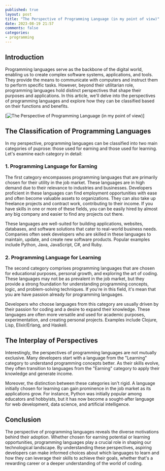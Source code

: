 ```yaml
---
published: true
layout: post
title: "The Perspective of Programming Language (in my point of view)"
date: 2023-08-19 21:57
comments: false
categories: 
- programming
---
```


## Introduction

Programming languages serve as the backbone of the digital world, enabling us to create complex software systems, applications, and tools. They provide the means to communicate with computers and instruct them to perform specific tasks. However, beyond their utilitarian role, programming languages hold distinct perspectives that shape their purposes and applications. In this article, we'll delve into the perspectives of programming languages and explore how they can be classified based on their functions and benefits.

[![The Perspective of Programming Language (in my point of view)](https://www.yadirosadi.com/images/uploads/2023/prepective_of_programming.png)]

<!--more-->

## The Classification of Programming Languages

In my perspective, programming languages can be classified into two main categories of puprose: those used for earning and those used for learning. Let's examine each category in detail:

### 1. Programming Language for Earning

The first category encompasses programming languages that are primarily chosen for their utility in the job market. These languages are in high demand due to their relevance to industries and businesses. Developers proficient in these languages can find employment opportunities with ease and often become valuable assets to organizations. They can also take up freelance projects and contract work, contributing to their income. If you have skills in one or more of these fields, you can be easily hired by almost any big company and easier to find any projects out there.

These languages are well-suited for building applications, websites, databases, and software solutions that cater to real-world business needs. Companies often seek developers who are skilled in these languages to maintain, update, and create new software products. Popular examples include Python, Java, JavaScript, C#, and Ruby.

### 2. Programming Language for Learning

The second category comprises programming languages that are chosen for educational purposes, personal growth, and exploring the art of coding. These languages may not be as prevalent in the job market, but they provide a strong foundation for understanding programming concepts, logic, and problem-solving techniques. If you're in this field, it's mean that you are have passion already for programming languages.

Developers who choose languages from this category are usually driven by their passion for coding and a desire to expand their knowledge. These languages are often more versatile and used for academic purposes, experimentation, and creating personal projects. Examples include Clojure, Lisp, Elixir/Erlang, and Haskell.

## The Interplay of Perspectives

Interestingly, the perspectives of programming languages are not mutually exclusive. Many developers start with a language from the "Learning" category to understand programming concepts better. As their skills evolve, they often transition to languages from the "Earning" category to apply their knowledge and generate income.

Moreover, the distinction between these categories isn't rigid. A language initially chosen for learning can gain prominence in the job market as its applications grow. For instance, Python was initially popular among educators and hobbyists, but it has now become a sought-after language for web development, data science, and artificial intelligence.

## Conclusion

The perspective of programming languages reveals the diverse motivations behind their adoption. Whether chosen for earning potential or learning opportunities, programming languages play a crucial role in shaping our technological landscape. By understanding these perspectives, aspiring developers can make informed choices about which languages to learn and how they can leverage their skills to achieve their goals, whether that's a rewarding career or a deeper understanding of the world of coding.